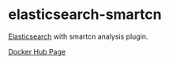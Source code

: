 # elasticsearch-smartcn

[Elasticsearch](https://www.elastic.co/elasticsearch/) with smartcn analysis plugin.

[Docker Hub Page](https://hub.docker.com/r/yxwyoyoyo/elasticsearch-smartcn)
